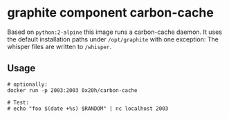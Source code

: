 # graphite component carbon-cache

Based on `python:2-alpine` this image runs a carbon-cache daemon. It uses the default installation paths under 
`/opt/graphite` with one exception: The whisper files are written to `/whisper`.

## Usage

```
# optionally:
docker run -p 2003:2003 0x20h/carbon-cache

# Test:
# echo "foo $(date +%s) $RANDOM" | nc localhost 2003
```
